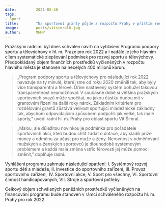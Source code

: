 ```yaml
---
date:         2021-08-30
tags:         
- Sport
title:        "Na sportovní granty půjde z rozpočtu Prahy v příštím roce téměř 400 milionů korun. Na sportovních akcích budou muset odměňovat stejně muže i ženy"
image: 	      posts/vitsimral6.jpg
author:       MHMP
---
```


Pražskými radními byl dnes schválen návrh na vyhlášení Programu podpory sportu a tělovýchovy v hl. m. Praze pro rok 2022 a i nadále je jeho hlavním cílem systematické zlepšování podmínek pro rozvoj sportu a tělovýchovy. Předpokládaný objem finančních prostředků vyčleněných v rozpočtu hlavního města je stanoven na necelých 400 milionů korun.

> „Program podpory sportu a tělovýchovy pro následující rok 2022 navazuje na ty minulé, které jsme od roku 2020 změnili tak, aby byly více transparentní a férové. Dříve nastavený systém bohužel takovou transparentnost neumožňoval. V současné době si většina pražských sportovních svazů může spočítat, na jakou částku budou mít v grantovém řízení na další roky nárok. Základním kritériem pro rozdělování grantů zůstává velikost sportující mládežnické základny tak, abychom odpovídajícím způsobem podpořili jak velké, tak malé sporty,” uvedl radní hl. m. Prahy pro oblast sportu Vít Šimral.

> „Malou, ale důležitou novinkou je podmínka pro pořadatele sportovních akcí, kteří budou chtít žádat o dotace, aby sladili prize money a odměnu za účast pro muže a ženy. Nerovnost v odměňování mužských a ženských sportovců je dlouhodobě systémovým problémem a každá malá změna vstříc férovosti jej může pomoci změnit,” doplňuje radní.

Vyhlášení programu zahrnuje následující opatření: I. Systémový rozvoj sportu dětí a mládeže, II. Investice do sportovního zařízení, III. Provoz sportovního zařízení, IV. Sportovní akce, V. Sport pro všechny, VI. Sportovní činnost handicapovaných, VII. Stroje a sportovní potřeby.

Celkový objem schválených peněžních prostředků vyčleněných na financování programu bude stanoven v rámci schváleného rozpočtu hl. m. Prahy pro rok 2022.
